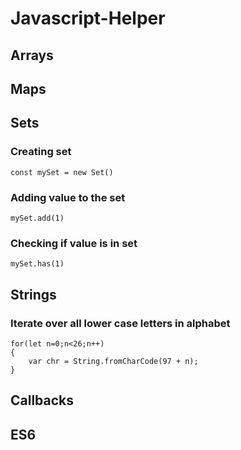 # Javascript-Helper

## Arrays


## Maps


## Sets

### Creating set

```const mySet = new Set()```

### Adding value to the set

```mySet.add(1)```

### Checking if value is in set

```mySet.has(1)```


## Strings

### Iterate over all lower case letters in alphabet

```
for(let n=0;n<26;n++)
{
    var chr = String.fromCharCode(97 + n);
} 
```


## Callbacks


## ES6





